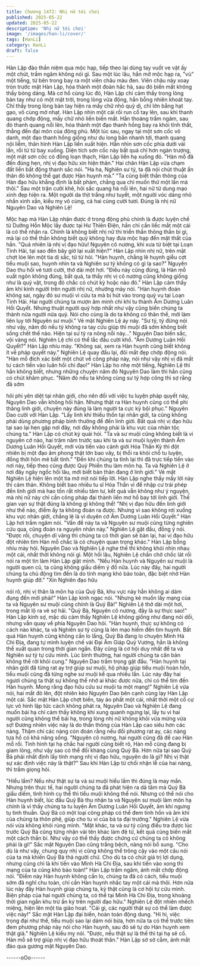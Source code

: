 ```yaml
---
title: Chương 1472: Nhị nữ tới chơi
published: 2025-05-22
updated: 2025-05-22
description: 'Nhị nữ tới chơi'
image: '/images/han-li/cover/'
tags: [HanLi]
category: HanLi
draft: false
---
```


Hàn Lập đảo thần niệm qua mộc hạp, tiếp theo lại dùng tay vuốt
ve vật ấy một chút, trầm ngâm không nói gì.
Sau một lúc lâu, hắn mở mộc hạp ra, "vù" một tiếng, từ bên trong
bay ra một viên châu màu đen.
Viên châu này xoay tròn trước mặt Hàn Lập, hóa thành một đoàn
hắc hà, sau đó biến mất không thấy bóng dáng. Mà cơ hồ cùng
lúc đó, Hàn Lập chỉ cảm thấy trong lòng bàn tay như có một mặt
trời, trong lòng vừa động, hắn bỗng nhiên khoát tay. Chỉ thấy
trong lòng bàn tay hiện ra mấy chữ nhỏ quỷ dị, chỉ lớn bằng hạt
gạo, vô cùng mờ nhạt. Hàn Lập nhìn một cái rồi run cổ tay lên,
sau khi thanh quang chớp động, mấy chữ nhỏ liền biến mất.
Hắn thoáng trầm ngâm, sau đó thanh quang nổi lên, hóa thành
một đạo thanh hồng bay ra khỏi tĩnh thất, thẳng đến đại môn của
động phủ.
Một lúc sau, ngay tại một sơn cốc vô danh, một đạo thanh hồng
giống như du long bắn nhanh tới, thanh quang nội liễm, thân hình
Hàn Lập liền xuất hiện. Hắn nhìn sơn cốc phía dưới vài lần, rồi từ
từ bay xuống. Diện tích sơn cốc này bất quá chỉ hơn ngàn trượng,
một mặt sơn cốc có đống loạn thạch, Hàn Lập liền hạ xuống đó.
"Hàn mỗ đã đến đúng hẹn, nhị vị đạo hữu xin hiện thân." Hai chân
Hàn Lập vừa chạm đất liền bất động thanh sắc nói. "Ha ha,
Nghiên sư tỷ, ta đã nói chút thuật ẩn thân đó không thể gạt được
Hàn huynh mà." "Ta cũng biết thần thông của Hàn đạo hữu khẳng
định là bất phàm, chẳng qua chỉ muốn thử một lần mà thôi." Sau
một trận cười khẽ, hôi sắc quang hà nổi lên, hai nữ tử dung mạo
xinh đẹp hiện ra. Một người da thịt trắng như tuyết, một người vóc
dáng nhỏ nhắn xinh xắn, kiều mỵ vô cùng, cả hai cùng cười tươi.
Đúng là nhị nữ Nguyên Dao và Nghiên Lệ!

Mộc hạp mà Hàn Lập nhận được ở trong động phủ chính là được
luyện chế từ Dưỡng Hồn Mộc lấy được tại Hư Thiên Điện, hắn chỉ
cần liếc mắt một cái là có thể nhận ra.
Chính là không biết nhị nữ thi triển thần thông thần bí gì, mà lại có
thể thần không biết quỷ không hay đưa mộc hạp đến mật thất của
hắn. "Quả nhiên là nhị vị đạo hữu! Nguyên cô nương, khi xưa từ
biệt tại Loạn Tinh Hải, tại sao đến bây giờ lại xuất hiện?" Hàn Lập
nhìn nhị nữ, trên mặt chợt lóe lên một tia dị sắc, từ từ hỏi. "Hàn
huynh, chẳng lẽ huynh giễu cợt tiểu muội sao, huynh nhìn ta và
Nghiên sư tỷ không có gì lạ sao?" Nguyên Dao thu hồi vẻ tươi
cười, thở dài một hơi.
"Điều này cũng đúng, là Hàn mỗ xuất ngôn không đúng, bất quá,
ta thấy nhị vị cô nương cũng không giống như là quỷ vật, trong đó
chắc có chút kỳ hoặc nào đó." Hàn Lập cảm thấy âm khí kinh
người trên người nhị nữ, nhướng mày nói.
"Hàn huynh đoán không sai, ngày đó sư muội vì cứu ta mà bị hút
vào trong quỷ vụ tại Loạn Tinh Hải. Hai người chúng ta mượn âm
minh chi khí tu thành Âm Dương Luân Hồi Quyết. Nhưng thuật
người quỷ hợp nhất như vậy cũng biến chúng ta thành nửa người
nửa quỷ. Nói cho cùng là do ta không có thân thể, mới làm liên lụy
tới Nguyên sư muội." Vẻ mặt Nghiên Lệ áy náy.
"Sư tỷ, tỷ đừng nói như vậy, năm đó nếu tỷ không ra tay cứu giúp
thì muội đã sớm không biết sống chết thế nào. Hiện tại sư tỷ ra
nông nỗi này…" Nguyên Dao biến sắc, vội vàng nói.
Nghiên Lệ chỉ có thể lắc đầu cười khổ.
"Âm Dương Luân Hồi Quyết?" Hàn Lập nhíu mày. "Không sai,
xem ra Hàn huynh cũng biết không ít về pháp quyết này." Nghiên
Lệ quay đầu lại, đôi mắt đẹp chớp động nói. "Hàn mỗ đích xác
biết một chút về công pháp này, nói như vậy nhị vị đã mất tư cách
tiến vào luân hồi chi đạo!" Hàn Lập ho nhẹ một tiếng, Nghiên Lệ
thì hắn không biết, nhưng những chuyện năm đó Nguyên Dao
làm thì hắn cũng có chút khâm phục.
"Năm đó nếu ta không cùng sư tỷ hợp công thì sợ rằng đã sớm

hôi phi yên diệt tại nhân giới, cho nên đối với việc tu luyện pháp
quyết này, Nguyên Dao vẫn không hối hận. Nhưng thật ra Hàn
huynh cũng có thể phi thăng linh giới, chuyện này đúng là làm
người ta cực kỳ bội phục." Nguyên Dao cười với Hàn Lập.
"Lấy linh khí thiếu thốn tại nhân giới, ta cũng không phải dùng
phương pháp bình thường để đến linh giới. Bất quá nhị vị đạo hữu
tại sao lại hẹn gặp nơi đây, nơi đây không phải là khu vực của
nhân tộc chúng ta." Hàn Lập có chút kỳ quái hỏi.
"Ta và sư muội cũng không biết là vì nguyên cớ nào, hai trăm năm
trước sau khi ta và sư muội luyện thành Âm Dương Luân Hồi
Quyết, mới vừa tiến vào cảnh giới Hóa Thần Kỳ thì đột nhiên bị
một đạo âm phong thật lớn bao vây, bị thổi ra khỏi chỗ tu luyện,
đồng thời hôn mê bất tỉnh."
"Đến khi chúng ta tỉnh lại thì đã trực tiếp tiến vào nơi này, tiếp theo
cũng được Quỷ Phiền thu làm môn hạ. Ta và Nghiên Lệ ở nơi đây
ngây ngốc hồi lâu, mới biết bản thân đang ở linh giới." Vẻ mặt
Nghiên Lệ hiện lên một tia mờ mịt nói tiếp lời. Hàn Lập nghe thấy
mấy lời này thì cảm thán. Không biết bao nhiêu tu sĩ Hóa Thần vì
để nhập cư trái phép đến linh giới mà hao tốn rất nhiều tâm tư,
kết quả vẫn không như ý nguyện, mà nhị nữ này chỉ cần công
pháp đại thành liền mơ hồ bay tới linh giới. Thế gian vạn sự thật
đúng là không gì không thể!
"Nhị vị đạo hữu đến linh giới như thế nào, điểm ấy ta không đoán
ra được. Nhưng vì sao không rơi xuống khu vực nhân giới, chẳng
lẽ là vì duyên cớ Âm Dương Luân Hồi Quyết." Hàn Lập hơi trầm
ngâm nói. "Vấn đề này ta và Nguyên sư muội cũng từng nghiên
cứu qua, cũng đoán ra nguyên nhân này." Nghiên Lệ gật đầu,
đồng ý nói. "Được rồi, chuyện dĩ vãng thì chúng ta có thời gian sẽ
bàn lại, hai vị đạo hữu đột nhiên tìm Hàn mỗ chắc là có chuyện
quan trọng khác." Hàn Lập bỗng nhíu mày hỏi. Nguyên Dao và
Nghiên Lệ nghe thế thì không khỏi nhìn nhau một cái, nhất thời
không nói gì. Một hồi lâu, Nghiên Lệ chần chờ chốc lát rồi nói ra
một tin làm Hàn Lập giật mình. "Nếu Hàn huynh và Nguyên sư
muội là người quen cũ, ta cũng không giấu diếm ý đồ nữa. Lúc
này đây, hai người chúng ta chủ động tìm đến là do tính mạng khó
bảo toàn, đặc biệt nhờ Hàn huynh giúp đỡ." "Xin Nghiên đạo hữu

nói rõ, nhị vị thân là môn hạ của Quỷ Bà, khu vực này hẳn không
ai dám đụng đến mới phải!" Hàn Lập kinh ngạc nói. "Nhưng kẻ
muốn lấy mạng của ta và Nguyên sư muội cũng chính là Quỷ Bà!"
Nghiên Lệ thở dài một hơi, trong mắt lộ ra vẻ sợ hãi. "Quỷ Bà,
Nguyên cô nương, đây là sự thực sao!" Hàn Lập kinh sợ, mặc dù
cảm thấy Nghiên Lệ không giống như đang nói dối, nhưng vẫn
quay về phía Nguyên Dao hỏi.
"Hàn huynh, thực sự không có cách nào khác, ta và Nghiên sư tỷ
cũng là lén mạo hiểm đến tìm huynh. Bất quá Hàn huynh cũng
không cần lo lắng, Quỷ Bà đang lo chuyện Minh Hà Chi Địa, đang
tự mình luyện chế vài Đại Âm Giáp Quỷ Vương, hẳn là không thể
xuất quan trong thời gian ngắn. Đây cũng là cơ hội duy nhất để ta
và Nghiên sư tỷ tự cứu mình. Lúc bình thường, hai người chúng ta
căn bản không thể rời khỏi cung." Nguyên Dao trầm trọng gật
đầu.
"Hàn huynh tại nhân giới đã từng rat ay trợ giúp sư muội, hộ pháp
giúp tiểu muội hoàn hồn, tiểu muội cũng đã từng nghe sư muội kể
qua nhiều lần. Lúc này đây hai ngươi chúng ta thật sự không thể
nhờ ai khác được nữa, chỉ có thể tìm đến Hàn huynh. Mong rằng
đạo hữu cứu sư muội ta một mạng!" Nghiên Lệ vừa nói, hai mắt
đỏ lên, đột nhiên kéo Nguyên Dao bên cạnh cùng lạy Hàn Lập
một cái. Sắc mặt Hàn Lập chợt biến, tay áo phất một cái, nhất
thời một cổ cự lực vô hình lập tức cách không phát ra, Nguyên
Dao và Nghiên Lệ đang muốn bái hạ chỉ cảm thấy không khí xung
quanh ngưng lại, lấy tu vi hai người cũng không thể bái hạ, trong
lòng nhị nữ không khỏi vừa mừng vừa sợ!
Đương nhiên việc này là do thần thông của Hàn Lập cao siêu hơn
các nàng. Thậm chí các nàng còn đoán rằng nếu đối phương rat
ay, các nàng tựa hồ có khả năng sống.
"Nguyên cô nương, hai người cũng đã đề cao Hàn mỗ rồi. Tình
hình tại hạ chắc hai người cũng biết rõ, Hàn mỗ cũng đang bị
giam lỏng, như vậy sao có thể đối kháng cùng Quỷ Bà. Hơn nữa
tại sao Quỷ Bà phải nhất định lấy tính mạng nhị vị đạo hữu,
nguyên do là gì? Nhị vị thật sự xác định việc này là thật?" Sau khi
Hàn Lập từ chối nhận lễ của hai nàng, thì trầm giọng hỏi.

"Hiểu lầm? Nếu như thật sự ta và sư muội hiểu lầm thì đúng là
may mắn. Nhưng trên thực tế, hai người chúng ta đã phát hiện ra
dã tâm mà Quỷ Bà giấu diếm, tình hình cụ thể thì tiểu muội không
thể nói. Nhưng có thể nói cho Hàn huynh biết, lúc đầu Quỷ Bà thu
nhận ta và Nguyên sư muội làm môn hạ chính là vì thấy chúng ta
tu luyện Âm Dương Luân Hồi Quyết, âm khí ngưng tụ tinh thuần.
Quỷ Bà có một loại công pháp có thể đem tinh hồn và âm khí của
chúng ta thôn phệ, giúp cho tu vi của bà ta đại trướng." Nghiên Lệ
vừa nói vừa không khỏi rùng mình.
"Mặt khác, ta và sư tỷ cũng điều tra được lúc trước Quỷ Bà cũng
từng nhận vài tên khác làm đệ tử, kết quả cũng biến mất một cách
thần bí. Như vậy có thể thấy được chứng cứ chúng ta có không
phải là gì!" Sắc mặt Nguyên Dao cũng trắng bệch, nàng nói bổ
sung.
"Cho dù là như vậy, chung quy nhị vị cũng không thể trông cậy
vào một câu nói của ta mà khiến Quỷ Bà thả người chứ. Cho dù
ta có chút giá trị lợi dụng, nhưng cũng chỉ là khi tiến vào Minh Hà
Chi Địa, sau khi tiến vào xong thì mạng của ta cũng khó bảo
toàn!" Hàn Lập trầm ngâm, ánh mắt chớp động nói.
"Điểm này Hàn huynh không cần lo, chúng ta đã có cách, tiểu
muội sớm đã nghĩ chu toàn, chỉ cần Hàn huynh nhấc tay một cái
mà thôi. Hơn nữa lúc này đây Hàn huynh giúp chúng ta, kỳ thật
cũng là cơ hội tự cứu mình. Biện pháp của hai người chúng ta, có
thể tại Minh Hà Chi Địa, trong khoảng thời gian ngắn khu trừ ấn ký
trên người đạo hữu." Nghiên Lệ đột nhiên nhếch miệng, hiện lên
một tia giảo hoạt. "Cái gì, các người thật sự có thể làm được việc
này!" Sắc mặt Hàn Lập đại biến, hoàn toàn động dung.
"Hi hi, việc trọng đại như thế, tiểu muội sao lại dám nói bừa, hơn
nữa ta có thể trước tiên đem phương pháp này nói cho Hàn
huynh, sau đó sẽ tự do Hàn huynh xem thật giả." Nghiên Lệ kiều
mỵ nói.
"Được, nếu thật sự là thế thì tại hạ sẽ cố. Hàn mỗ sẽ trợ giúp nhị
vị đạo hữu thoát thân." Hàn Lập sờ sờ cằm, ánh mắt đảo qua
gương mặt Nguyên Dao.

------oOo------
